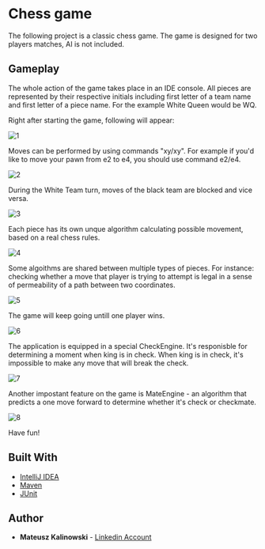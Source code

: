 # Chess game

The following project is a classic chess game. The game is designed for two players matches, AI is not included. 

## Gameplay

The whole action of the game takes place in an IDE console. 
All pieces are represented by their respective initials including first letter of a team name and first letter of a piece name. For the example White Queen would be WQ.

Right after starting the game, following will appear: 

![1](https://user-images.githubusercontent.com/30430556/35797915-856c9c8a-0a61-11e8-8de9-450debf789d1.png)

Moves can be performed by using commands "xy/xy". For example if you'd like to move your pawn from e2 to e4, you should use command e2/e4.

![2](https://user-images.githubusercontent.com/30430556/35797948-9c468646-0a61-11e8-82c7-68c81edc878e.png)

During the White Team turn, moves of the black team are blocked and vice versa.

![3](https://user-images.githubusercontent.com/30430556/35798000-cc9d9e1a-0a61-11e8-96d6-affce7a638c4.png)

Each piece has its own unque algorithm calculating possible movement, based on a real chess rules.

![4](https://user-images.githubusercontent.com/30430556/35798018-dbd4ea46-0a61-11e8-9b08-0234cefb8708.png)

Some algoithms are shared between multiple types of pieces. For instance: checking whether a move that player is trying to attempt is legal in a sense of permeability of a path between two coordinates.

![5](https://user-images.githubusercontent.com/30430556/35798030-e2f9a94c-0a61-11e8-8e43-5537250624d2.png)

The game will keep going untill one player wins.

![6](https://user-images.githubusercontent.com/30430556/35798041-e990a828-0a61-11e8-8c31-7a30ed716008.png)

The application is equipped in a special CheckEngine. It's responisble for determining a moment when king is in check. When king is in check, it's impossible to make any move that will break the check.

![7](https://user-images.githubusercontent.com/30430556/35798050-f015c412-0a61-11e8-9028-65eab85ef19e.png)

Another impostant feature on the game is MateEngine - an algorithm that predicts a one move forward to determine whether it's check or checkmate.

![8](https://user-images.githubusercontent.com/30430556/35798071-fe072cbe-0a61-11e8-85a3-ca070db62cf7.png)

Have fun!


## Built With

* [IntelliJ IDEA](https://www.jetbrains.com/idea/)
* [Maven](https://maven.apache.org/)
* [JUnit](http://junit.org/junit5/)

## Author

* **Mateusz Kalinowski** - [Linkedin Account](https://www.linkedin.com/in/mateusz-kalinowski-ba1544ba/)
